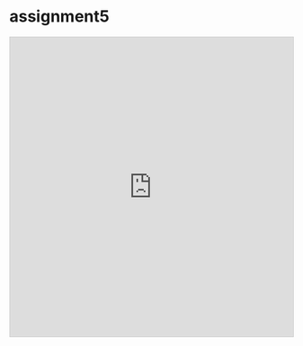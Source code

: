 # assignment5

<iframe class="airtable-embed" src="https://airtable.com/embed/shrCYd81tiBZL2Y6N?backgroundColor=gray&viewControls=on" frameborder="0" onmousewheel="" width="100%" height="533" style="background: transparent; border: 1px solid #ccc;"></iframe>
